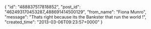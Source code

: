  {
   "id": "488837517818852",
   "post_id": "462493170453287_488691414500129",
   "from_name": "Fiona Munro",
   "message": "Thats right because its the Bankster that run the world !",
   "created_time": "2013-03-06T09:23:57+0000"
 }
